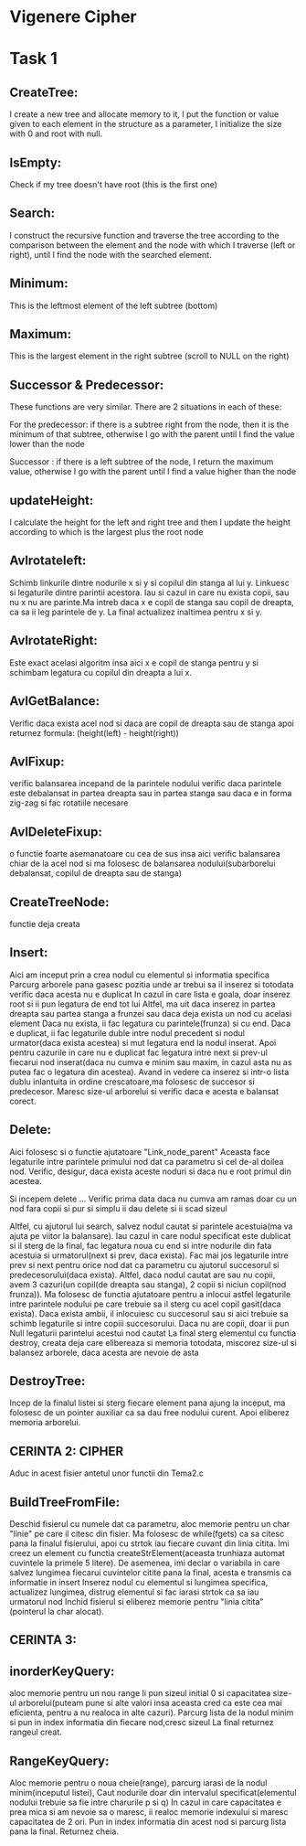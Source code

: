 # Vigenere Cipher

Task 1
=============
CreateTree:
----------

I create a new tree and allocate memory to it, I put the function or value given to each element in the structure as a parameter, I initialize the size with 0 and root with null.

IsEmpty:
-----------

Check if my tree doesn't have root (this is the first one)

Search:
--------

I construct the recursive function and traverse the tree according to the comparison between the element and the node with which I traverse (left or right), until I find the node with the searched element.

Minimum:
----------
This is the leftmost element of the left subtree (bottom)

Maximum:
----------
This is the largest element in the right subtree (scroll to NULL on the right)

Successor & Predecessor:
------------------------

These functions are very similar. There are 2 situations in each of these:

For the predecessor: if there is a subtree right from the node, then it is the minimum of that subtree, otherwise I go with the parent until I find the value lower than the node

Successor : if there is a left subtree of the node, I return the maximum value, otherwise I go with the parent until I find a value higher than the node

updateHeight:
------------

I calculate the height for the left and right tree and then I update the height according to which is the largest plus the root node

Avlrotateleft:
--------------

Schimb linkurile dintre nodurile x si y si copilul din stanga al lui y.
Linkuesc si legaturile dintre parintii acestora. Iau si cazul in care nu exista copii, sau nu x nu are parinte.Ma intreb daca x e copil de stanga sau copil de dreapta, ca sa ii leg parintele de y.
La final actualizez inaltimea pentru x si y.

AvlrotateRight:
----------------
Este exact acelasi algoritm insa aici x e copil de stanga pentru y si schimbam legatura cu copilul din dreapta a lui x.

AvlGetBalance:
---------------
Verific daca exista acel nod si daca are copil de dreapta sau de stanga apoi returnez formula:
(height(left) - height(right))

AvlFixup:
----------
verific balansarea incepand de la parintele nodului
verific daca parintele este debalansat in partea dreapta sau in partea stanga
sau daca e in forma zig-zag si fac rotatiile necesare 

AvlDeleteFixup:
----------------
o functie foarte asemanatoare cu cea de sus insa aici verific balansarea chiar de la acel nod
si ma folosesc de balansarea nodului(subarborelui debalansat, copilul de dreapta sau de stanga)

CreateTreeNode:
----------------
functie deja creata

Insert:
--------------
Aici am inceput prin a crea nodul cu elementul si informatia specifica
Parcurg arborele pana gasesc pozitia unde ar trebui sa il inserez si totodata verific daca acesta nu e duplicat
In cazul in care lista e goala, doar inserez root si ii pun legatura de end tot lui
Altfel, ma uit daca inserez in partea dreapta sau partea stanga a frunzei sau daca deja exista un nod cu acelasi element
Daca nu exista, ii fac legatura cu parintele(frunza) si cu end.
Daca e duplicat, ii fac legaturile duble intre nodul precedent si nodul urmator(daca exista acestea) si mut legatura end la nodul inserat. 
Apoi pentru cazurile in care nu e duplicat fac legatura intre next si prev-ul fiecarui nod inserat(daca nu cumva e minim sau maxim, in cazul asta nu as putea fac o legatura din acestea).
Avand in vedere ca inserez si intr-o lista dublu inlantuita in ordine crescatoare,ma folosesc de succesor si predecesor.
Maresc size-ul arborelui si verific daca e acesta e balansat corect.

Delete:
----------
Aici folosesc si o functie ajutatoare "Link_node_parent"
Aceasta face legaturile intre parintele primului nod dat ca parametru si cel de-al doilea nod.
Verific, desigur, daca exista aceste noduri si daca nu e root primul din acestea.

Si incepem delete ...
Verific prima data daca nu cumva am ramas doar cu un nod fara copii si pur si simplu ii dau delete si ii scad sizeul

Altfel, cu ajutorul lui search, salvez nodul cautat si parintele acestuia(ma va ajuta pe viitor la balansare).
Iau cazul in care nodul specificat este dublicat si il sterg de la final, fac legatura noua cu end si intre nodurile din fata acestuia si urmatorul(next si prev, daca exista).
Fac mai jos legaturile intre prev si next pentru orice nod dat ca parametru cu ajutorul succesorul si predecesorului(daca exista).
Altfel, daca nodul cautat are sau nu copii, avem 3 cazuri(un copil(de dreapta sau stanga), 2 copii si niciun copil(nod frunza)).
Ma folosesc de functia ajutatoare pentru a inlocui astfel legaturile intre parintele nodului pe care trebuie sa il sterg cu acel copil gasit(daca exista).
Daca exista ambii, il inlocuiesc cu succesorul sau si aici trebuie sa schimb legaturile si intre copiii succesorului.
Daca nu are copii, doar ii pun Null legaturii parintelui acestui nod cautat
La final sterg elementul cu functia destroy, creata deja care elibereaza si memoria totodata, miscorez size-ul si balansez arborele, daca acesta are nevoie de asta

DestroyTree:
-------------
Incep de la finalul listei si sterg fiecare element pana ajung la inceput, ma folosesc de un pointer auxiliar ca sa dau free nodului curent.
Apoi eliberez memoria arborelui.

CERINTA 2: CIPHER
-----------------------------------------------------------------------------------
Aduc in acest fisier antetul unor functii din Tema2.c

BuildTreeFromFile:
------------------
Deschid fisierul cu numele dat ca parametru, aloc memorie pentru un char "linie" pe care il citesc din fisier. Ma folosesc de while(fgets) ca sa citesc pana la finalul fisierului, apoi cu strtok iau fiecare cuvant din linia citita. Imi creez un element cu functia createStrElement(aceasta trunhiaza automat cuvintele la primele 5 litere). De asemenea, imi declar o variabila in care salvez lungimea fiecarui cuvintelor citite pana la final, acesta e transmis ca informatie in insert
Inserez nodul cu elementul si lungimea specifica, actualizez lungimea, distrug elementul si fac iarasi strtok ca sa iau urmatorul nod
Inchid fisierul si eliberez memorie pentru "linia citita"(pointerul la char alocat).

CERINTA 3:
-----------------------------------------------------------------------------------
inorderKeyQuery:
------------------
aloc memorie pentru un nou range
Ii pun sizeul initial 0 si capacitatea size-ul arborelui(puteam pune si alte valori insa aceasta cred ca este cea mai eficienta, pentru a nu realoca in alte cazuri).
Parcurg lista de la nodul minim si pun in index informatia din fiecare nod,cresc sizeul
La final returnez rangeul creat.

RangeKeyQuery:
-----------------
Aloc memorie pentru o noua cheie(range), parcurg iarasi de la nodul minim(inceputul listei),
Caut nodurile doar din intervalul specificat(elementul nodului trebuie sa fie intre charurile p si q)
In cazul in care capacitatea e prea mica si am nevoie sa o maresc, ii realoc memorie indexului si maresc capacitatea de 2 ori.
Pun in index informatia din acest nod si parcurg lista pana la final.
Returnez cheia.
